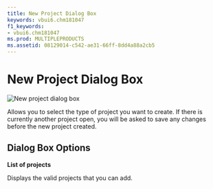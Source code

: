 ```yaml
---
title: New Project Dialog Box
keywords: vbui6.chm181047
f1_keywords:
- vbui6.chm181047
ms.prod: MULTIPLEPRODUCTS
ms.assetid: 08129014-c542-ae31-66ff-8dd4a88a2cb5
---
```



# New Project Dialog Box


![New project dialog box](images/va5lx01_ZA01201777.gif)



Allows you to select the type of project you want to create. If there is currently another project open, you will be asked to save any changes before the new project created.

## Dialog Box Options

 **List of projects**

Displays the valid projects that you can add.



